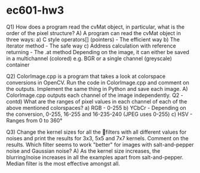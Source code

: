 # ec601-hw3
Q1) How does a program read the cvMat object, in particular, what is the order of the pixel structure?
A) A program can read the cvMat object in three ways:
    a) C style operators[] (pointers) - The efficient way
    b) The iterator method - The safe way
    c) Address calculation with reference returning - The .at method
Depending on the image, it can either be saved in a multichannel (colored) e.g. BGR or a single channel (greyscale) container

Q2) ColorImage.cpp is a program that takes a look at colorspace conversions in OpenCV. Run the code in ColorImage.cpp and comment on the outputs. Implement the same thing in Python and save each image.
A) ColorImage.cpp outputs each channel of the image independently.
Q2 - contd) What are the ranges of pixel values in each channel of each of the above mentioned colorspaces?
    a) RGB - 0-255
    b) YCbCr - Depending on the conversion, 0-255, 16-255 and 16-235-240 (JPEG uses 0-255)
    c) HSV - Ranges from 0 to 360°

Q3) Change the kernel sizes for all the filters with all different values for noises and print the results for 3x3, 5x5 and 7x7 kernels. Comment on the results. Which filter seems to work "better" for images with salt-and-pepper noise and Gaussian noise?
A) As the kernel size increases, the blurring/noise increases in all the examples apart from salt-and-pepper. Median filter is the most effective amongst all.